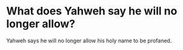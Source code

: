 # What does Yahweh say he will no longer allow?

Yahweh says he will no longer allow his holy name to be profaned.
